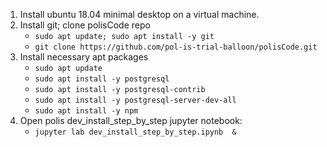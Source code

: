 1. Install ubuntu 18.04 minimal desktop on a virtual machine.
1. Install git; clone polisCode repo
     * `sudo apt update; sudo apt install -y git`
     * `git clone https://github.com/pol-is-trial-balloon/polisCode.git`
1. Install necessary apt packages
     * `sudo apt update`
     * `sudo apt install -y postgresql`
     * `sudo apt install -y postgresql-contrib`
     * `sudo apt install -y postgresql-server-dev-all`
     * `sudo apt install -y npm`
1. Open polis dev_install_step_by_step jupyter notebook:
     * `jupyter lab dev_install_step_by_step.ipynb  &`


